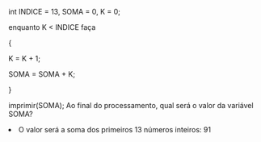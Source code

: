 int INDICE = 13, SOMA = 0, K = 0;

enquanto K < INDICE faça

{

K = K + 1;

SOMA = SOMA + K;

}

imprimir(SOMA);
Ao final do processamento, qual será o valor da variável SOMA?

<li> O valor será a soma dos primeiros 13 números inteiros: 91</li>


